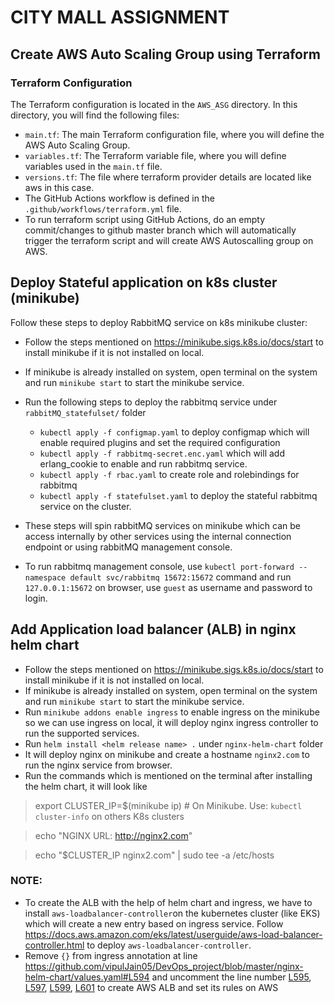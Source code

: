 # CITY MALL ASSIGNMENT


## Create AWS Auto Scaling Group using Terraform

### Terraform Configuration

The Terraform configuration is located in the `AWS_ASG` directory. In this directory, you will find the following files:

-   `main.tf`: The main Terraform configuration file, where you will define the AWS Auto Scaling Group.
-   `variables.tf`: The Terraform variable file, where you will define variables used in the `main.tf` file.
-   `versions.tf`: The file where terraform provider details are located like aws in this case.
- The GitHub Actions workflow is defined in the `.github/workflows/terraform.yml` file.
- To run terraform script using GitHub Actions, do an empty commit/changes to github master branch which will automatically trigger the terraform script and will create AWS Autoscalling group on AWS.

## Deploy Stateful application on k8s cluster (minikube)

Follow these steps to deploy RabbitMQ service on k8s minikube cluster:

- Follow the steps mentioned on https://minikube.sigs.k8s.io/docs/start to install minikube if it is not installed on local.
- If minikube is already installed on system, open terminal on the system and run `minikube start` to start the minikube service.
- Run the following steps to deploy the rabbitmq service under `rabbitMQ_statefulset/` folder

	- `kubectl apply -f configmap.yaml`	to deploy configmap which will enable required plugins and set the required configuration
	- `kubectl apply -f rabbitmq-secret.enc.yaml` which will add erlang_cookie to enable and run rabbitmq service.
	- `kubectl apply -f rbac.yaml` to create role and rolebindings for rabbitmq
	- `kubectl apply -f statefulset.yaml` to deploy the stateful rabbitmq service on the cluster.
- These steps will spin rabbitMQ services on minikube which can be access internally by other services using the internal connection endpoint or using rabbitMQ management console.
- To run rabbitmq management console, use `kubectl port-forward --namespace default svc/rabbitmq 15672:15672` command and run `127.0.0.1:15672` on browser, use `guest` as username and password to login.

## Add Application load balancer (ALB) in nginx helm chart

- Follow the steps mentioned on https://minikube.sigs.k8s.io/docs/start to install minikube if it is not installed on local.
- If minikube is already installed on system, open terminal on the system and run `minikube start` to start the minikube service.
- Run `minikube addons enable ingress` to enable ingress on the minikube so we can use ingress on local, it will deploy nginx ingress controller to run the supported services.
- Run `helm install <helm release name> .` under `nginx-helm-chart` folder
- It will deploy nginx on minikube and create a hostname `nginx2.com` to run the nginx service from browser.
- Run the commands which is mentioned on the terminal after installing the helm chart, it will look like 
> export CLUSTER_IP=$(minikube ip) # On Minikube. Use: `kubectl cluster-info` on others K8s clusters

>echo "NGINX URL: http://nginx2.com"

>echo "$CLUSTER_IP  nginx2.com" | sudo tee -a /etc/hosts

### NOTE: 
- To create the ALB with the help of helm chart and ingress, we have to install `aws-loadbalancer-controller`on the kubernetes cluster (like EKS) which will create a new entry based on ingress service. Follow https://docs.aws.amazon.com/eks/latest/userguide/aws-load-balancer-controller.html to deploy `aws-loadbalancer-controller`.
- Remove `{}` from ingress annotation at line https://github.com/vipulJain05/DevOps_project/blob/master/nginx-helm-chart/values.yaml#L594 and uncomment the line number [L595](https://github.com/vipulJain05/DevOps_project/blob/master/nginx-helm-chart/values.yaml#L595), [L597](https://github.com/vipulJain05/DevOps_project/blob/master/nginx-helm-chart/values.yaml#L597), [L599](https://github.com/vipulJain05/DevOps_project/blob/master/nginx-helm-chart/values.yaml#L599), [L601](https://github.com/vipulJain05/DevOps_project/blob/master/nginx-helm-chart/values.yaml#L601) to create AWS ALB and set its rules on AWS